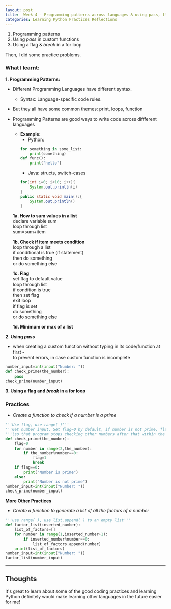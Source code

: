 ```yaml
---
layout: post
title:  Week 4 - Programming patterns across languages & using pass, flag, break
categories: Learning Python Practices Reflections
---
```


1. Programming patterns  
2. Using *pass* in custom functions
3. Using a flag & *break* in a for loop

Then, I did some practice problems.  

### What I learnt:  
**1. Programming Patterns:**
- Different Programming Languages have different syntax.
    - Syntax: Language-specific code rules.
- But they all have some common themes: print, loops, function
- Programming Patterns are good ways to write code across diffferent languages  
    - **Example:**  
        - Python:  
        ```python
        for something in some_list:
            print(something)
        def func():
            print("hello")
        ```  
        - Java: structs, switch-cases  
        ```java
        for(int i=0; i<10; i++){
            System.out.println(i)
        }
        public static void main():{
            System.out.println()
        }
        ```

    **1a. How to sum values in a list**  
    declare variable sum  
    loop through list  
    sum=sum+item  

    **1b. Check if item meets condition**  
    loop through a list  
    if conditional is true (if statement)  
    then do something  
    or do something else  

    **1c. Flag**  
    set flag to default value  
    loop through list  
    if condition is true  
    then set flag  
    exit loop  
    if flag is set  
    do something  
    or do something else  

    **1d. Minimum or max of a list**  

**2. Using *pass***  
- when creating a custom function without typing in its code/function at first -  
to prevent errors, in case custom function is incomplete  
```python
number_input=int(input("Number: "))
def check_prime(the_number):
    pass
check_prime(number_input)
```  

**3. Using a flag and *break* in a for loop**  

### Practices  

- *Create a function to check if a number is a prime*  
```python
'''Use flag, use range( )'''
'''Get number input. Set flag=0 by default, if number is not prime, flag=1 and break'''  
'''(so that program stops checking other numbers after that within the range).'''
def check_prime(the_number):
    flag=0
    for number in range(2,the_number):
        if the_number%number==0:
            flag=1
            break
    if flag==0:
        print("Number is prime")
    else:
        print("Number is not prime")
number_input=int(input("Number: "))
check_prime(number_input)
```  

**More Other Practices**   
- *Create a function to generate a list of all the factors of a number*  
```python
'''use range( ), use list.append( ) to an empty list'''
def factor_list(inserted_number):
    list_of_factors=[]
    for number in range(1,inserted_number+1):
        if inserted_number%number==0:
            list_of_factors.append(number)
    print(list_of_factors)
number_input=int(input("Number: "))
factor_list(number_input)
```

---

## Thoughts

It's great to learn about some of the good coding practices and learning Python definitely would make learning other languages in the future easier for me!  